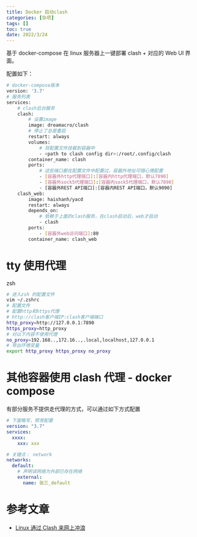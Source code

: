 ```yaml
---
title: Docker 启动clash
categories: [杂项]
tags: []
toc: true
date: 2022/3/24
---
```


基于 docker-compose 在 linux 服务器上一键部署 clash + 对应的 Web UI 界面。

配置如下：

```bash
# docker-compose版本
version: '3.7'
# 服务列表
services:
    # clash后台服务
    clash:
        # 设置image
        image: dreamacro/clash
        # 停止了总是重启
        restart: always
        volumes:
            # 将配置文件挂载到容器中
            - <path to clash config dir>:/root/.config/clash
        container_name: clash
        ports:
            # 这些端口都在配置文件中配置过，容器外地址可随心情配置
            - [容器外http代理端口]:[容器内http代理端口，默认7890]
            - [容器外sock5代理端口]:[容器内sock5代理端口，默认7890]
            - [容器外REST API端口]:[容器内REST API端口，默认9090]
    clash_web:
        image: haishanh/yacd
        restart: always
        depends_on:
            # 依赖于上面的clash服务，在clash启动后，web才启动
            - clash
        ports:
            - [容器外web访问端口]:80
        container_name: clash_web
```

<!-- more -->

# tty 使用代理

zsh

```bash
# 进入zsh 的配置文件
vim ~/.zshrc
# 配置文件
# 配置http和https代理
# http://clash客户端IP:clash客户端端口
http_proxy=http://127.0.0.1:7890
https_proxy=http_proxy
# 对以下内容不使用代理
no_proxy=192.168..,172.16..,.local,localhost,127.0.0.1
# 导出环境变量
export http_proxy https_proxy no_proxy
```

# 其他容器使用 clash 代理 - docker compose

有部分服务不提供走代理的方式，可以通过如下方式配置

```yaml
# 下面略写，照常配置
version: "3.7"
services:
  xxxx:
    xxx: xxx

# 关键点： network
networks:
  default:
    # 声明该网络为外部已存在网络
    external:
      name: 张三_default
```

# 参考文章

- [Linux 通过 Clash 来网上冲浪](https://blog.vicat.top/archives/linux%E9%80%9A%E8%BF%87clash%E6%9D%A5%E7%A7%91%E5%AD%A6%E4%B8%8A%E7%BD%91#toc-head-0)
